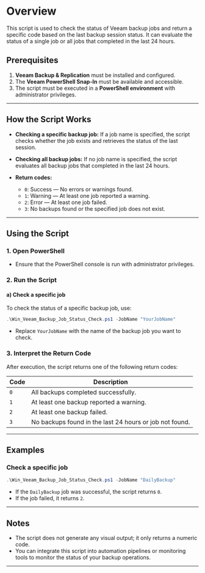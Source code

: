 # Overview

This script is used to check the status of Veeam backup jobs and return a specific code based on the last backup session status. It can evaluate the status of a single job or all jobs that completed in the last 24 hours.

## Prerequisites

1. **Veeam Backup & Replication** must be installed and configured.
2. The **Veeam PowerShell Snap-In** must be available and accessible.
3. The script must be executed in a **PowerShell environment** with administrator privileges.

---

## How the Script Works

* **Checking a specific backup job:** If a job name is specified, the script checks whether the job exists and retrieves the status of the last session.
* **Checking all backup jobs:** If no job name is specified, the script evaluates all backup jobs that completed in the last 24 hours.
* **Return codes:**

  * `0`: Success — No errors or warnings found.
  * `1`: Warning — At least one job reported a warning.
  * `2`: Error — At least one job failed.
  * `3`: No backups found or the specified job does not exist.

---

## Using the Script

### 1. Open PowerShell

* Ensure that the PowerShell console is run with administrator privileges.

### 2. Run the Script

#### a) Check a specific job

To check the status of a specific backup job, use:

```powershell
.\Win_Veeam_Backup_Job_Status_Check.ps1 -JobName "YourJobName"
```

* Replace `YourJobName` with the name of the backup job you want to check.

### 3. Interpret the Return Code

After execution, the script returns one of the following return codes:

| Code | Description                                             |
| ---- | ------------------------------------------------------- |
| `0`  | All backups completed successfully.                     |
| `1`  | At least one backup reported a warning.                 |
| `2`  | At least one backup failed.                             |
| `3`  | No backups found in the last 24 hours or job not found. |

---

## Examples

### Check a specific job

```powershell
.\Win_Veeam_Backup_Job_Status_Check.ps1 -JobName "DailyBackup"
```

* If the `DailyBackup` job was successful, the script returns `0`.
* If the job failed, it returns `2`.

---

## Notes

* The script does not generate any visual output; it only returns a numeric code.
* You can integrate this script into automation pipelines or monitoring tools to monitor the status of your backup operations.

---
